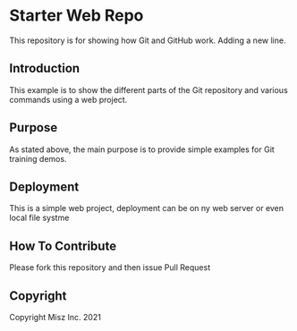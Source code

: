 # Starter Web Repo

This repository is for showing how Git and GitHub work. Adding a new line.

## Introduction

This example is to show the different parts of the Git repository and various commands using a web project.

## Purpose

As stated above, the main purpose is to provide simple examples for Git training demos.

## Deployment

This is a simple web project, deployment can be on ny web server or even local file systme

## How To Contribute

Please fork this repository and then issue Pull Request

## Copyright

Copyright Misz Inc. 2021